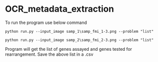 # OCR_metadata_extraction

To run the program use below command 

```
python run.py --input_image samp_1\samp_fmi_1-3.png --problem "list"

python run.py --input_image samp_2\samp_fmi_2-3.png --problem "list"
```

Program will get the list of genes assayed and genes tested for rearrangement. Save the above list in a .csv

